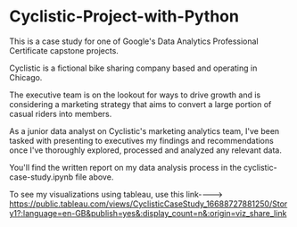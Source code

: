 # Cyclistic-Project-with-Python
This is a case study for one of Google's Data Analytics Professional Certificate capstone projects.

Cyclistic is a fictional bike sharing company based and operating in Chicago.

The executive team is on the lookout for ways to drive growth and is considering a marketing strategy that aims to convert a large portion of casual riders into members.

As a junior data analyst on Cyclistic's marketing analytics team, I've been tasked with presenting to executives my findings and recommendations once I've thoroughly explored, processed and analyzed any relevant data.

You'll find the written report on my data analysis process in the cyclistic-case-study.ipynb file above.







To see my visualizations using tableau, use this link----> https://public.tableau.com/views/CyclisticCaseStudy_16688727881250/Story1?:language=en-GB&publish=yes&:display_count=n&:origin=viz_share_link
